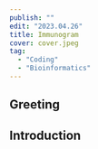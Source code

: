 ```yaml
---
publish: ""
edit: "2023.04.26"
title: Immunogram
cover: cover.jpeg
tag:
  - "Coding"
  - "Bioinformatics"
---
```


## Greeting

## Introduction
